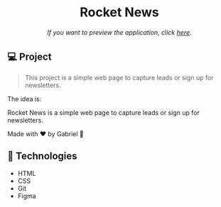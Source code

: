<h1 align="center"> Rocket News </h1>

<h6 align="center"> 
	If you want to preview the application, click <a href="https://rocket-news-gs.netlify.app/">here</a>.
</h6>

## 💻 Project

> This project is a simple web page to capture leads or sign up for newsletters.

The idea is:

Rocket News is a simple web page to capture leads or sign up for newsletters.

Made with ♥ by Gabriel :wave:

## 🚀 Technologies

- HTML
- CSS
- Git
- Figma

